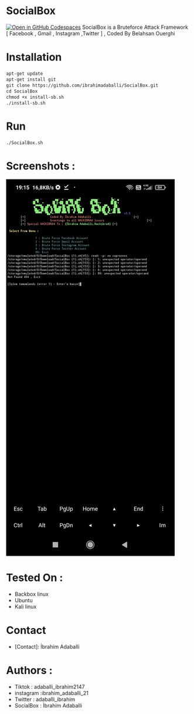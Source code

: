 # SocialBox
<a href='https://codespaces.new/ibrahimadaballi/SocialBox'><img src='https://github.com/codespaces/badge.svg' alt='Open in GitHub Codespaces' style='max-width: 100%;'></a>
SocialBox is a Bruteforce Attack Framework [ Facebook , Gmail , Instagram ,Twitter ] , Coded By Belahsan Ouerghi
# Installation
```
apt-get update
apt-get install git
git clone https://github.com/ibrahimadaballi/SocialBox.git 
cd SocialBox
chmod +x install-sb.sh
./install-sb.sh
```
# Run
```
./SocialBox.sh
```
# Screenshots :
![Test Image 8](Screenshots/sb.png)
# Tested On :
* Backbox linux
* Ubuntu 
* Kali linux
# Contact
* [Contact]: İbrahim Adaballi 
# Authors :
* Tiktok     : adaballi_ibrahim2147
* instagram :ibrahim_adaballi_21
* Twitter   : adaballi_ibrahim
* SocialBox : İbrahim Adaballi 
